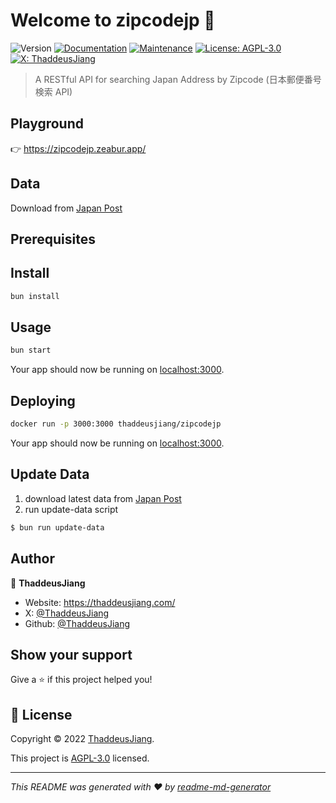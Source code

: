 # Welcome to zipcodejp 👋

![Version](https://img.shields.io/badge/version-0.1.0-blue.svg?cacheSeconds=2592000)
[![Documentation](https://img.shields.io/badge/documentation-yes-brightgreen.svg)](https://github.com/ThaddeusJiang/ZipcodeJP#readme)
[![Maintenance](https://img.shields.io/badge/Maintained%3F-yes-green.svg)](https://github.com/ThaddeusJiang/ZipcodeJP/graphs/commit-activity)
[![License: AGPL-3.0](https://img.shields.io/github/license/ThaddeusJiang/zipcodejp)](https://github.com/ThaddeusJiang/ZipcodeJP/blob/main/LICENSE)
[![X: ThaddeusJiang](https://img.shields.io/x/follow/ThaddeusJiang.svg?style=social)](https://x.com/ThaddeusJiang)

> A RESTful API for searching Japan Address by Zipcode
> (日本郵便番号検索 API)

## Playground

👉 https://zipcodejp.zeabur.app/

## Data

Download from [Japan Post](https://www.post.japanpost.jp/zipcode/dl/kogaki-zip.html)

## Prerequisites



## Install

```sh
bun install
```

## Usage

```sh
bun start
```

Your app should now be running on [localhost:3000](http://localhost:3000/).

## Deploying

```sh
docker run -p 3000:3000 thaddeusjiang/zipcodejp
```

Your app should now be running on [localhost:3000](http://localhost:3000/).

## Update Data

1. download latest data from [Japan Post](https://www.post.japanpost.jp/zipcode/dl/kogaki-zip.html)
2. run update-data script

```sh
$ bun run update-data
```

## Author

👤 **ThaddeusJiang**

- Website: https://thaddeusjiang.com/
- X: [@ThaddeusJiang](https://x.com/ThaddeusJiang)
- Github: [@ThaddeusJiang](https://github.com/ThaddeusJiang)

## Show your support

Give a ⭐️ if this project helped you!

## 📝 License

Copyright © 2022 [ThaddeusJiang](https://github.com/ThaddeusJiang).

This project is [AGPL-3.0](https://github.com/ThaddeusJiang/ZipcodeJP/blob/main/LICENSE) licensed.

---

_This README was generated with ❤️ by [readme-md-generator](https://github.com/kefranabg/readme-md-generator)_
